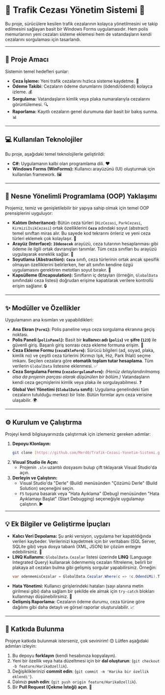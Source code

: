 # 🚗 Trafik Cezası Yönetim Sistemi 👮

Bu proje, sürücülere kesilen trafik cezalarının kolayca yönetilmesini ve takip edilmesini sağlayan basit bir Windows Forms uygulamasıdır. Hem polis memurlarının yeni cezaları sisteme eklemesi hem de vatandaşların kendi cezalarını sorgulaması için tasarlandı.

---

## 🎯 Proje Amacı

Sistemin temel hedefleri şunlar:

* **Ceza İşleme:** Yeni trafik cezalarını hızlıca sisteme kaydetme. 📝
* **Ödeme Takibi:** Cezaların ödeme durumlarını (ödendi/ödendi) kolayca izleme. 💰
* **Sorgulama:** Vatandaşların kimlik veya plaka numaralarıyla cezalarını görüntülemesi. 🔍
* **Raporlama:** Kayıtlı cezaların genel durumuna dair basit bir bakış sunma. 📊

---

## 💻 Kullanılan Teknolojiler

Bu proje, aşağıdaki temel teknolojilerle geliştirildi:

* **C#:** Uygulamanın kalbi olan programlama dili. ❤️
* **Windows Forms (WinForms):** Kullanıcı arayüzünü (UI) oluşturmak için kullanılan framework. 🖼️

---

## 🚀 Nesne Yönelimli Programlama (OOP) Yaklaşımı

Projemiz, temiz ve genişletilebilir bir yapıya sahip olmak için temel OOP prensiplerini uyguluyor:

* **Kalıtım (Inheritance):** Bütün ceza türleri (`HizCezasi`, `ParkCezasi`, `KirmiziIsikCezasi`) ortak özelliklerini **`Ceza`** adındaki soyut (abstract) temel sınıftan miras alır. Bu sayede kod tekrarını önleriz ve yeni ceza türleri eklemek çok kolaylaşır. 🌳
* **Arayüz (Interface):** **`IOdenecek`** arayüzü, ceza tutarının hesaplanması gibi ödeme ile ilgili ortak davranışları tanımlar. Tüm ceza sınıfları bu arayüzü uygulayarak esneklik sağlar. 🤝
* **Soyutlama (Abstraction):** **`Ceza`** sınıfı, ceza türlerinin ortak ancak spesifik olmayan özelliklerini belirlerken, her alt sınıfın kendine özgü uygulamasını gerektiren metotları soyut bırakır. 👻
* **Kapsülleme (Encapsulation):** Sınıfların iç detayları (örneğin, `GlobalData` sınıfındaki ceza listesi) doğrudan erişime kapatılarak verilere kontrollü erişim sağlanır. 🔒

---

## ✨ Modüller ve Özellikler

Uygulamanın ana kısımları ve yapabildikleri:

* **Ana Ekran (`Form1`):** Polis paneline veya ceza sorgulama ekranına geçiş noktası.
* **Polis Paneli (`polisPanel`):** Basit bir **kullanıcı adı (`polis`)** ve **şifre (`123`)** ile güvenli giriş. Başarılı giriş sonrası ceza ekleme formuna erişim. 🔐
* **Ceza Ekleme Formu (`cezaEkleForm`):** Sürücü bilgileri (ad, soyad, plaka, kimlik no) ve çeşitli ceza türlerini (Kırmızı Işık, Hız, Park İhlali) seçme imkanı. Seçilen cezalara göre **otomatik toplam tutar hesaplama**. Tüm verilerin `GlobalData` listesine eklenmesi. ✅
* **Ceza Sorgulama Formu (`cezaSorgulamaForm`):** *(Henüz detaylandırılmamış olsa da projenin parçası olarak düşünülen bir bölüm.)* Vatandaşların kendi ceza geçmişlerini kimlik veya plaka ile sorgulayabilmesi. ❓
* **Global Veri Yönetimi (`GlobalData` sınıfı):** Uygulama genelindeki tüm cezaların tutulduğu merkezi bir liste. Bütün formlar aynı ceza verisine ulaşabilir. 🌍

---

## ⚙️ Kurulum ve Çalıştırma

Projeyi kendi bilgisayarınızda çalıştırmak için izlemeniz gereken adımlar:

1.  **Depoyu Klonlayın:**
    ```bash
    git clone [https://github.com/Merd0/Trafik-Cezasi-Yonetim-Sistemi.git](https://github.com/Merd0/Trafik-Cezasi-Yonetim-Sistemi.git)
    ```
2.  **Visual Studio ile Açın:**
    * Projenin `.sln` uzantılı dosyasını bulup çift tıklayarak Visual Studio'da açın.
3.  **Derleyin ve Çalıştırın:**
    * Visual Studio'da "Derle" (Build) menüsünden "Çözümü Derle" (Build Solution) seçeneğini seçin.
    * `F5` tuşuna basarak veya "Hata Ayıklama" (Debug) menüsünden "Hata Ayıklamayı Başlat" (Start Debugging) seçeneğiyle uygulamayı çalıştırın. ▶️

---

## 💡 Ek Bilgiler ve Geliştirme İpuçları

* **Kalıcı Veri Depolama:** Şu anki versiyon, uygulama her kapatıldığında verileri kaybeder. Verilerinizi kaydetmek için bir veritabanı (SQL Server, SQLite gibi) veya dosya tabanlı (XML, JSON) bir çözüm entegre edebilirsiniz. 💾
* **LINQ Kullanımı:** `GlobalData.Cezalar` listesi üzerinde **LINQ** (Language Integrated Query) kullanarak ödenmemiş cezaları filtreleme, belirli bir plakaya ait cezaları bulma gibi gelişmiş sorgular yapabilirsiniz. Örneğin:
    ```csharp
    var odenmemisCezalar = GlobalData.Cezalar.Where(c => !c.OdendiMi).ToList();
    ```
* **Hata Yönetimi:** Kullanıcı girişlerindeki hataları (sayı alanına metin girilmesi gibi) daha sağlam bir şekilde ele almak için `try-catch` blokları kullanmayı düşünebilirsiniz. 🚫
* **Gelişmiş Raporlama:** Cezaların ödeme durumu, ceza türüne göre dağılımı gibi daha detaylı ve görsel raporlar oluşturulabilir. 📈

---

## 🤝 Katkıda Bulunma

Projeye katkıda bulunmak isterseniz, çok sevinirim! 😊 Lütfen aşağıdaki adımları izleyin:

1.  Bu depoyu **forklayın** (kendi hesabınıza kopyalayın).
2.  Yeni bir özellik veya hata düzeltmesi için bir **dal oluşturun**: (`git checkout -b feature/HarikaOzellik`).
3.  Değişikliklerinizi **commit edin**: (`git commit -m 'Harika bir özellik eklendi'`).
4.  Dalınızı **push edin**: (`git push origin feature/HarikaOzellik`).
5.  Bir **Pull Request (Çekme İsteği) açın**. 🚀
